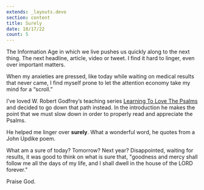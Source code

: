 ```yaml
---
extends: _layouts.devo
section: content
title: Surely
date: 10/17/22
count: 5
---
```


The Information Age in which we live pushes us quickly along to the next thing. The next headline, article, video or tweet. I find it hard to linger, even over important matters. 

When my anxieties are pressed, like today while waiting on medical results that never came, I find myself prone to let the attention economy  take my mind for a “scroll.”

I’ve loved W. Robert Godfrey’s teaching series <a class="text-yellow-500" href="https://connect.ligonier.org/library/learning-to-love-the-psalms-26981/59193/path/">Learning To Love The Psalms</a> and decided to go down that path instead. In the introduction he makes the point that we must slow down in order to properly read and appreciate the Psalms. 

He helped me linger over <b class="px-2 bg-yellow-400 text-slate-800 font-semibold inline-block text-base rounded">surely</b>. What a wonderful word, he quotes from a John Updike poem. 

What am a sure of today? Tomorrow? Next year? Disappointed, waiting for results, it was good to think on what is sure that, <span class="text-blue-300">"goodness and mercy shall follow me all the days of my life, and I shall dwell in the house of the LORD forever.</span>"

Praise God.